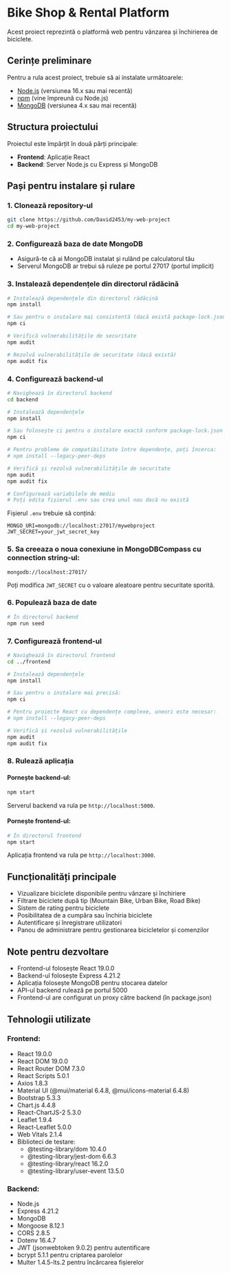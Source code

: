 # Bike Shop & Rental Platform

Acest proiect reprezintă o platformă web pentru vânzarea și închirierea de biciclete.

## Cerințe preliminare

Pentru a rula acest proiect, trebuie să ai instalate următoarele:

- [Node.js](https://nodejs.org/) (versiunea 16.x sau mai recentă)
- [npm](https://www.npmjs.com/) (vine împreună cu Node.js)
- [MongoDB](https://www.mongodb.com/try/download/community) (versiunea 4.x sau mai recentă)

## Structura proiectului

Proiectul este împărțit în două părți principale:
- **Frontend**: Aplicație React
- **Backend**: Server Node.js cu Express și MongoDB

## Pași pentru instalare și rulare

### 1. Clonează repository-ul

```bash
git clone https://github.com/David2453/my-web-project
cd my-web-project
```

### 2. Configurează baza de date MongoDB

- Asigură-te că ai MongoDB instalat și rulând pe calculatorul tău
- Serverul MongoDB ar trebui să ruleze pe portul 27017 (portul implicit)

### 3. Instalează dependențele din directorul rădăcină

```bash
# Instalează dependențele din directorul rădăcină
npm install

# Sau pentru o instalare mai consistentă (dacă există package-lock.json)
npm ci

# Verifică vulnerabilitățile de securitate
npm audit

# Rezolvă vulnerabilitățile de securitate (dacă există)
npm audit fix
```

### 4. Configurează backend-ul

```bash
# Navighează în directorul backend
cd backend

# Instalează dependențele
npm install

# Sau folosește ci pentru o instalare exactă conform package-lock.json
npm ci

# Pentru probleme de compatibilitate între dependențe, poți încerca:
# npm install --legacy-peer-deps

# Verifică și rezolvă vulnerabilitățile de securitate
npm audit
npm audit fix

# Configurează variabilele de mediu
# Poți edita fișierul .env sau crea unul nou dacă nu există
```

Fișierul `.env` trebuie să conțină:
```
MONGO_URI=mongodb://localhost:27017/mywebproject
JWT_SECRET=your_jwt_secret_key
```
### 5. Sa creeaza o noua conexiune in MongoDBCompass cu connection string-ul:
```
mongodb://localhost:27017/
```

Poți modifica `JWT_SECRET` cu o valoare aleatoare pentru securitate sporită.

### 6. Populează baza de date

```bash
# În directorul backend
npm run seed
```

### 7. Configurează frontend-ul

```bash
# Navighează în directorul frontend
cd ../frontend

# Instalează dependențele
npm install

# Sau pentru o instalare mai precisă:
npm ci

# Pentru proiecte React cu dependențe complexe, uneori este necesar:
# npm install --legacy-peer-deps

# Verifică și rezolvă vulnerabilitățile
npm audit
npm audit fix
```

### 8. Rulează aplicația

#### Pornește backend-ul:

```bash
npm start
```

Serverul backend va rula pe `http://localhost:5000`.

#### Pornește frontend-ul:

```bash
# În directorul frontend
npm start
```

Aplicația frontend va rula pe `http://localhost:3000`.

## Funcționalități principale

- Vizualizare biciclete disponibile pentru vânzare și închiriere
- Filtrare biciclete după tip (Mountain Bike, Urban Bike, Road Bike)
- Sistem de rating pentru biciclete
- Posibilitatea de a cumpăra sau închiria biciclete
- Autentificare și înregistrare utilizatori
- Panou de administrare pentru gestionarea bicicletelor și comenzilor

## Note pentru dezvoltare

- Frontend-ul folosește React 19.0.0
- Backend-ul folosește Express 4.21.2
- Aplicația folosește MongoDB pentru stocarea datelor
- API-ul backend rulează pe portul 5000
- Frontend-ul are configurat un proxy către backend (în package.json)

## Tehnologii utilizate

### Frontend:
- React 19.0.0
- React DOM 19.0.0
- React Router DOM 7.3.0
- React Scripts 5.0.1
- Axios 1.8.3
- Material UI (@mui/material 6.4.8, @mui/icons-material 6.4.8)
- Bootstrap 5.3.3
- Chart.js 4.4.8
- React-ChartJS-2 5.3.0
- Leaflet 1.9.4
- React-Leaflet 5.0.0
- Web Vitals 2.1.4
- Biblioteci de testare:
  - @testing-library/dom 10.4.0
  - @testing-library/jest-dom 6.6.3
  - @testing-library/react 16.2.0
  - @testing-library/user-event 13.5.0

### Backend:
- Node.js
- Express 4.21.2
- MongoDB
- Mongoose 8.12.1
- CORS 2.8.5
- Dotenv 16.4.7
- JWT (jsonwebtoken 9.0.2) pentru autentificare
- bcrypt 5.1.1 pentru criptarea parolelor
- Multer 1.4.5-lts.2 pentru încărcarea fișierelor
